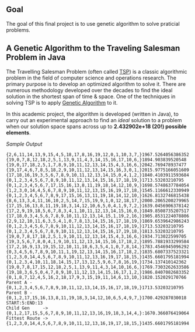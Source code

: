 ## Goal
The goal of this final project is to use genetic algorithm to solve praticial problems.
## A Genetic Algorithm to the Traveling Salesman Problem in Java

The Travelling Salesman Problem (often called [TSP](https://en.wikipedia.org/wiki/Travelling_salesman_problem)) is a classic algorithmic problem in the field of computer science and operations research. The primary purpose is to develop an optimized algorithm to solve it. There are numerous methodology developed over the decades to find the ideal solution in the shortest span of time & space. One of the techniques in solving TSP is to apply [Genetic Algorithm](https://en.wikipedia.org/wiki/Genetic_algorithm) to it. 

In this academic project, the algorithm is developed (written in Java), to carry out an experimental approach to find an *ideal* solution to a problem when our solution space spans across up to **2.432902e+18 (20!) possible elements**.


*Sample Output*

	{2,6,11,14,13,9,15,4,5,18,17,8,16,19,12,0,1,10,3,7,}1967.5264056386352
	{19,0,7,8,12,18,2,5,1,13,9,11,4,3,14,15,16,17,10,6,}1894.903839520548
	{19,0,17,18,2,5,1,7,8,9,10,11,12,13,14,15,4,3,16,6,}2042.769478937477
	{19,17,4,6,7,8,5,18,2,9,10,11,12,13,14,15,16,3,0,1,}2015.9775166051609
	{17,18,16,19,3,5,6,7,8,9,10,11,12,13,14,15,0,4,1,2,}1840.4103911593684
	{0,1,2,3,4,5,6,7,8,9,10,11,12,13,14,15,16,17,18,19,}1713.53203210795
	{0,1,2,3,4,5,6,7,17,15,16,13,8,11,19,18,14,12,10,9,}1698.5748637784054
	{1,2,3,0,14,4,5,6,7,8,9,10,11,12,13,15,16,19,17,18,}1545.1166612330949
	{0,1,2,3,4,5,6,7,8,9,17,15,16,13,11,19,18,14,12,10,}1626.8132746815438
	{8,6,13,3,4,11,16,10,2,5,14,7,15,19,9,1,0,12,18,17,}2000.2065200279965
	{17,15,16,13,8,11,19,18,3,14,12,10,6,5,0,4,1,9,7,2,}1639.0456906378142
	{17,2,9,19,18,5,6,7,8,3,4,1,10,11,12,13,14,15,16,0,}1849.8508735207517
	{17,18,0,3,4,5,6,7,8,9,10,11,12,13,14,15,1,19,2,16,}1905.8531224078806
	{2,9,12,10,11,6,3,5,4,1,0,7,8,13,14,15,16,17,18,19,}1869.6539642986243
	{0,1,2,3,4,5,6,7,8,9,10,11,12,13,14,15,16,17,18,19,}1713.53203210795
	{0,1,2,3,4,5,6,7,8,9,10,11,12,13,14,15,16,17,19,18,}1813.53203210795
	{19,0,7,8,17,18,2,5,1,9,10,11,12,13,14,15,4,3,16,6,}1934.713022599705
	{19,3,5,6,7,8,0,4,1,9,10,11,12,13,14,15,16,17,18,2,}1895.7881933299584
	{17,2,16,9,13,19,15,12,10,11,18,6,3,5,4,1,0,7,8,14,}1783.4546945096292
	{0,3,4,5,6,7,8,9,10,11,1,19,12,13,14,15,16,17,18,2,}1835.6807337523321
	{1,2,3,0,14,4,5,6,7,8,9,10,11,12,13,16,19,17,18,15,}1435.6601795181994
	{0,1,2,3,4,10,11,18,14,15,17,13,12,5,9,6,7,8,16,19,}1734.137410142362
	{19,0,7,8,17,15,12,18,2,5,1,13,9,11,4,3,14,10,16,6,}1769.7303262633586
	{19,18,3,6,5,0,4,7,8,9,10,11,12,13,14,15,16,17,1,2,}1986.8407082683352
	{0,1,8,7,12,4,5,16,2,18,17,9,3,15,19,11,14,6,13,10,}1820.152029170766
	Parent A - {0,1,2,3,4,5,6,7,8,9,10,11,12,13,14,15,16,17,18,19,}1713.53203210795
	Parent B - {0,1,2,17,15,16,13,8,11,19,18,3,14,12,10,6,5,4,9,7,}1700.429287030018
	START:5:END:13
	Child Gen     -> {0,1,2,17,15,5,6,7,8,9,10,11,12,13,16,19,18,3,14,4,}:1670.366076419064
	Fittest Route -> {1,2,3,0,14,4,5,6,7,8,9,10,11,12,13,16,19,17,18,15,}1435.6601795181994
